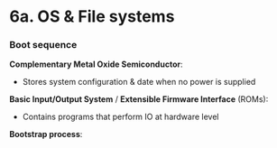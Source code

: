 # 6a. OS & File systems

### Boot sequence

**Complementary Metal Oxide Semiconductor**:
- Stores system configuration & date when no power is supplied

**Basic Input/Output System** / **Extensible Firmware Interface** (ROMs):
- Contains programs that perform IO at hardware level

**Bootstrap process**:
